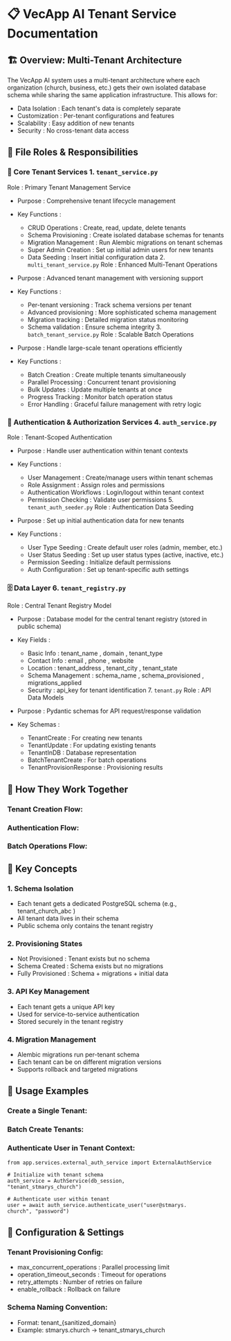 # 📋 VecApp AI Tenant Service Documentation
## 🏗️ Overview: Multi-Tenant Architecture
The VecApp AI system uses a multi-tenant architecture where each organization (church, business, etc.) gets their own isolated database schema while sharing the same application infrastructure. This allows for:

- Data Isolation : Each tenant's data is completely separate
- Customization : Per-tenant configurations and features
- Scalability : Easy addition of new tenants
- Security : No cross-tenant data access
## 📁 File Roles & Responsibilities
### 🎯 Core Tenant Services 1. `tenant_service.py`
Role : Primary Tenant Management Service

- Purpose : Comprehensive tenant lifecycle management
- Key Functions :
  - CRUD Operations : Create, read, update, delete tenants
  - Schema Provisioning : Create isolated database schemas for tenants
  - Migration Management : Run Alembic migrations on tenant schemas
  - Super Admin Creation : Set up initial admin users for new tenants
  - Data Seeding : Insert initial configuration data 2. `multi_tenant_service.py`
Role : Enhanced Multi-Tenant Operations

- Purpose : Advanced tenant management with versioning support
- Key Functions :
  - Per-tenant versioning : Track schema versions per tenant
  - Advanced provisioning : More sophisticated schema management
  - Migration tracking : Detailed migration status monitoring
  - Schema validation : Ensure schema integrity 3. `batch_tenant_service.py`
Role : Scalable Batch Operations

- Purpose : Handle large-scale tenant operations efficiently
- Key Functions :
  - Batch Creation : Create multiple tenants simultaneously
  - Parallel Processing : Concurrent tenant provisioning
  - Bulk Updates : Update multiple tenants at once
  - Progress Tracking : Monitor batch operation status
  - Error Handling : Graceful failure management with retry logic
### 🔐 Authentication & Authorization Services 4. `auth_service.py`
Role : Tenant-Scoped Authentication

- Purpose : Handle user authentication within tenant contexts
- Key Functions :
  - User Management : Create/manage users within tenant schemas
  - Role Assignment : Assign roles and permissions
  - Authentication Workflows : Login/logout within tenant context
  - Permission Checking : Validate user permissions 5. `tenant_auth_seeder.py`
Role : Authentication Data Seeding

- Purpose : Set up initial authentication data for new tenants
- Key Functions :
  - User Type Seeding : Create default user roles (admin, member, etc.)
  - User Status Seeding : Set up user status types (active, inactive, etc.)
  - Permission Seeding : Initialize default permissions
  - Auth Configuration : Set up tenant-specific auth settings
### 🗄️ Data Layer 6. `tenant_registry.py`
Role : Central Tenant Registry Model

- Purpose : Database model for the central tenant registry (stored in public schema)
- Key Fields :
  - Basic Info : tenant_name , domain , tenant_type
  - Contact Info : email , phone , website
  - Location : tenant_address , tenant_city , tenant_state
  - Schema Management : schema_name , schema_provisioned , migrations_applied
  - Security : api_key for tenant identification 7. `tenant.py`
Role : API Data Models

- Purpose : Pydantic schemas for API request/response validation
- Key Schemas :
  - TenantCreate : For creating new tenants
  - TenantUpdate : For updating existing tenants
  - TenantInDB : Database representation
  - BatchTenantCreate : For batch operations
  - TenantProvisionResponse : Provisioning results
## 🔄 How They Work Together
### Tenant Creation Flow:
### Authentication Flow:
### Batch Operations Flow:
## 🎯 Key Concepts
### 1. Schema Isolation
- Each tenant gets a dedicated PostgreSQL schema (e.g., tenant_church_abc )
- All tenant data lives in their schema
- Public schema only contains the tenant registry
### 2. Provisioning States
- Not Provisioned : Tenant exists but no schema
- Schema Created : Schema exists but no migrations
- Fully Provisioned : Schema + migrations + initial data
### 3. API Key Management
- Each tenant gets a unique API key
- Used for service-to-service authentication
- Stored securely in the tenant registry
### 4. Migration Management
- Alembic migrations run per-tenant schema
- Each tenant can be on different migration versions
- Supports rollback and targeted migrations
## 🚀 Usage Examples
### Create a Single Tenant:
### Batch Create Tenants:
### Authenticate User in Tenant Context:
```
from app.services.external_auth_service import ExternalAuthService

# Initialize with tenant schema
auth_service = AuthService(db_session, 
"tenant_stmarys_church")

# Authenticate user within tenant
user = await auth_service.authenticate_user("user@stmarys.
church", "password")
```
## 🔧 Configuration & Settings
### Tenant Provisioning Config:
- max_concurrent_operations : Parallel processing limit
- operation_timeout_seconds : Timeout for operations
- retry_attempts : Number of retries on failure
- enable_rollback : Rollback on failure
### Schema Naming Convention:
- Format: tenant_{sanitized_domain}
- Example: stmarys.church → tenant_stmarys_church